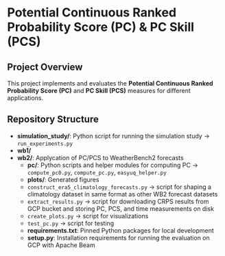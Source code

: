 # Potential Continuous Ranked Probability Score (PC) & PC Skill (PCS)

## Project Overview
This project implements and evaluates the **Potential Continuous Ranked Probability Score (PC)** and **PC Skill (PCS)** measures for different applications.

## Repository Structure
- **simulation_study/**: Python script for running the simulation study &rarr; `run_experiments.py`
- **wb1/**
- **wb2/**: Applycation of PC/PCS to WeatherBench2 forecasts
  - **pc/**: Python scripts and helper modules for computing PC &rarr; `compute_pc0.py`, `compute_pc.py`, `easyuq_helper.py`
  - **plots/**: Generated figures
  - `construct_era5_climatology_forecasts.py` &rarr; script for shaping a climatology dataset in same format as other WB2 forecast datasets
  - `extract_results.py` &rarr; script for downloading CRPS results from GCP bucket and storing PC, PCS, and time measurements on disk
  - `create_plots.py` &rarr; script for visualizations
  - `test_pc.py` &rarr; script for testing
  - **requirements.txt**: Pinned Python packages for local development
  - **setup.py**: Installation requirements for running the evaluation on GCP with Apache Beam
